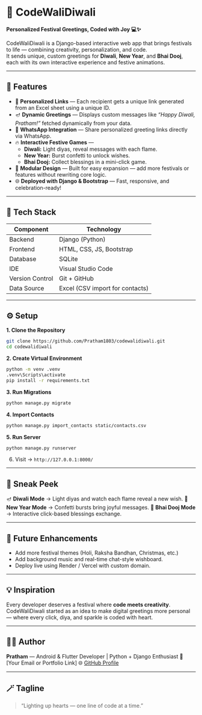 # 🎇 CodeWaliDiwali  

**Personalized Festival Greetings, Coded with Joy 💻✨**

CodeWaliDiwali is a Django-based interactive web app that brings festivals to life — combining creativity, personalization, and code.  
It sends unique, custom greetings for **Diwali**, **New Year**, and **Bhai Dooj**, each with its own interactive experience and festive animations.  

---

## 🌟 Features  

- 🎁 **Personalized Links** — Each recipient gets a unique link generated from an Excel sheet using a unique ID.  
- 🪔 **Dynamic Greetings** — Displays custom messages like _“Happy Diwali, Pratham!”_ fetched dynamically from your data.  
- 💬 **WhatsApp Integration** — Share personalized greeting links directly via WhatsApp.  
- 🔥 **Interactive Festive Games** —  
  - **Diwali:** Light diyas, reveal messages with each flame.  
  - **New Year:** Burst confetti to unlock wishes.  
  - **Bhai Dooj:** Collect blessings in a mini-click game.  
- 🧩 **Modular Design** — Built for easy expansion — add more festivals or features without rewriting core logic.  
- 🌐 **Deployed with Django & Bootstrap** — Fast, responsive, and celebration-ready!  

---

## 🧠 Tech Stack  

| Component | Technology |
|------------|-------------|
| Backend | Django (Python) |
| Frontend | HTML, CSS, JS, Bootstrap |
| Database | SQLite |
| IDE | Visual Studio Code |
| Version Control | Git + GitHub |
| Data Source | Excel (CSV import for contacts) |

---

## ⚙️ Setup  

**1. Clone the Repository**
```bash
git clone https://github.com/Pratham1803/codewalidiwali.git
cd codewalidiwali
````

**2. Create Virtual Environment**

```bash
python -m venv .venv
.venv\Scripts\activate
pip install -r requirements.txt
```

**3. Run Migrations**

```bash
python manage.py migrate
```

**4. Import Contacts**

```bash
python manage.py import_contacts static/contacts.csv
```

**5. Run Server**

```bash
python manage.py runserver
```

6. Visit → `http://127.0.0.1:8000/`

---

## 📸 Sneak Peek

🪔 **Diwali Mode** → Light diyas and watch each flame reveal a new wish.
🎉 **New Year Mode** → Confetti bursts bring joyful messages.
💞 **Bhai Dooj Mode** → Interactive click-based blessings exchange.

---

## 🔗 Future Enhancements

* Add more festival themes (Holi, Raksha Bandhan, Christmas, etc.)
* Add background music and real-time chat-style wishboard.
* Deploy live using Render / Vercel with custom domain.

---

## 💡 Inspiration

Every developer deserves a festival where **code meets creativity**.
CodeWaliDiwali started as an idea to make digital greetings more personal — where every click, diya, and sparkle is coded with heart.

---

## 👨‍💻 Author

**Pratham** — Android & Flutter Developer | Python + Django Enthusiast
📧 [Your Email or Portfolio Link]
🌐 [GitHub Profile](https://github.com/pratham1803)

---

## 🪄 Tagline

> “Lighting up hearts — one line of code at a time.”